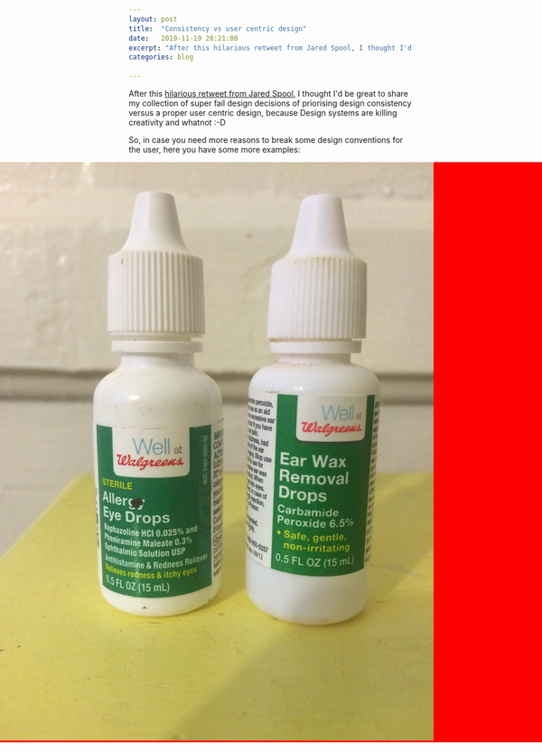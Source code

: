 ```yaml
---
layout: post
title:  "Consistency vs user centric design"
date:   2019-11-19 20:21:00
excerpt: "After this hilarious retweet from Jared Spool, I thought I'd be great to"
categories: blog

---
```


After this [hilarious retweet from Jared Spool](https://twitter.com/jmspool/status/1193719439772078080), I thought I'd be great to share my collection of super fail design decisions of priorising design consistency versus a proper user centric design, because Design systems are killing creativity and whatnot :-D

So, in case you need more reasons to break some design conventions for the user, here you have some more examples:

<div class="full-width-100-percent"><img class="full-width-image" src="/images/consistency-1.jpg" /></div>

<style>
.full-width-100-percent {
  width: 100vw;
  position: relative;
  left: 50%;
  right: 50%;
  margin-left: -50vw;
  margin-right: -50vw;
  background: red;
}
</style>
